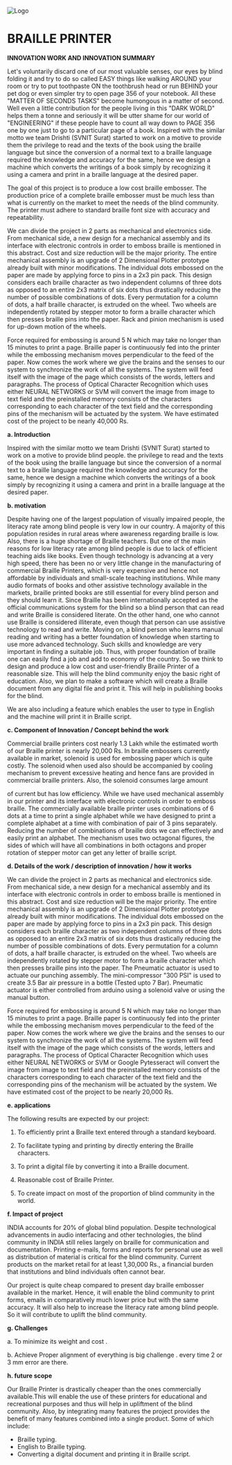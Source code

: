 ![Logo](https://github.com/PandyaDeval/braille_printer/image.jpg)

#
# BRAILLE PRINTER



**INNOVATION WORK AND INNOVATION SUMMARY**

Let&#39;s voluntarily discard one of our most valuable senses, our eyes by blind folding it and try to do so called EASY things like walking AROUND your room or try to put toothpaste ON the toothbrush head or run BEHIND your pet dog or even simpler try to open page 356 of your notebook. All these &quot;MATTER OF SECONDS TASKS&quot; become humongous in a matter of second. Well even a little contribution for the people living in this &quot;DARK WORLD&quot; helps them a tonne and seriously it will be utter shame for our world of &quot;ENGINEERING&quot; if these people have to count all way down to PAGE 356 one by one just to go to a particular page of a book. Inspired with the similar motto we team Drishti (SVNIT Surat) started to work on a motive to provide them the privilege to read and the texts of the book using the braille language but since the conversion of a normal text to a braille language required the knowledge and accuracy for the same, hence we design a machine which converts the writings of a book simply by recognizing it using a camera and print in a braille language at the desired paper.

The goal of this project is to produce a low cost braille embosser. The production price of a complete braille embosser must be much less than what is currently on the market to meet the needs of the blind community. The printer must adhere to standard braille font size with accuracy and repeatability.

We can divide the project in 2 parts as mechanical and electronics side. From mechanical side, a new design for a mechanical assembly and its interface with electronic controls in order to emboss braille is mentioned in this abstract. Cost and size reduction will be the major priority. The entire mechanical assembly is an upgrade of 2 Dimensional Plotter prototype already built with minor modifications. The individual dots embossed on the paper are made by applying force to pins in a 2x3 pin pack. This design considers each braille character as two independent columns of three dots as opposed to an entire 2x3 matrix of six dots thus drastically reducing the number of possible combinations of dots. Every permutation for a column of dots, a half braille character, is extruded on the wheel. Two wheels are independently rotated by stepper motor to form a braille character which then presses braille pins into the paper. Rack and pinion mechanism is used for up-down motion of the wheels.

Force required for embossing is around 5 N which may take no longer than 15 minutes to print a page. Braille paper is continuously fed into the printer while the embossing mechanism moves perpendicular to the feed of the paper. Now comes the work where we give the brains and the senses to our system to synchronize the work of all the systems. The system will feed itself with the image of the page which consists of the words, letters and paragraphs. The process of Optical Character Recognition which uses either NEURAL NETWORKS or SVM will convert the image from image to text field and the preinstalled memory consists of the characters corresponding to each character of the text field and the corresponding pins of the mechanism will be actuated by the system. We have estimated cost of the project to be nearly 40,000 Rs.

**a. Introduction**

Inspired with the similar motto we team Drishti (SVNIT Surat) started to work on a motive to provide blind people. the privilege to read and the texts of the book using the braille language but since the conversion of a normal text to a braille language required the knowledge and accuracy for the same, hence we design a machine which converts the writings of a book simply by recognizing it using a camera and print in a braille language at the desired paper.

**b. motivation**

Despite having one of the largest population of visually impaired people, the literacy rate among blind people is very low in our country. A majority of this population resides in rural areas where awareness regarding braille is low. Also, there is a huge shortage of Braille teachers. But one of the main reasons for low literacy rate among blind people is due to lack of efficient teaching aids like books. Even though technology is advancing at a very high speed, there has been no or very little change in the manufacturing of commercial Braille Printers, which is very expensive and hence not affordable by individuals and small-scale teaching institutions. While many audio formats of books and other assistive technology available in the markets, braille printed books are still essential for every blind person and they should learn it. Since Braille has been internationally accepted as the official communications system for the blind so a blind person that can read and write Braille is considered literate. On the other hand, one who cannot use Braille is considered illiterate, even though that person can use assistive technology to read and write. Moving on, a blind person who learns manual reading and writing has a better foundation of knowledge when starting to use more advanced technology. Such skills and knowledge are very important in finding a suitable job. Thus, with proper foundation of braille one can easily find a job and add to economy of the country. So we think to design and produce a low cost and user-friendly Braille Printer of a reasonable size. This will help the blind community enjoy the basic right of education. Also, we plan to make a software which will create a Braille document from any digital file and print it. This will help in publishing books for the blind.

We are also including a feature which enables the user to type in English and the machine will print it in Braille script.

**c. Component of Innovation / Concept behind the work**

Commercial braille printers cost nearly 1.3 Lakh while the estimated worth of our Braille printer is nearly 20,000 Rs. In braille embossers currently available in market, solenoid is used for embossing paper which is quite costly. The solenoid when used also should be accompanied by cooling mechanism to prevent excessive heating and hence fans are provided in commercial braille printers. Also, the solenoid consumes large amount

of current but has low efficiency. While we have used mechanical assembly in our printer and its interface with electronic controls in order to emboss braille. The commercially available braille printer uses combinations of 6 dots at a time to print a single alphabet while we have designed to print a complete alphabet at a time with combination of pair of 3 pins separately. Reducing the number of combinations of braille dots we can effectively and easily print an alphabet. The mechanism uses two octagonal figures, the sides of which will have all combinations in both octagons and proper rotation of stepper motor can get any letter of braille script.

**d. Details of the work / description of innovation / how it works**

We can divide the project in 2 parts as mechanical and electronics side. From mechanical side, a new design for a mechanical assembly and its interface with electronic controls in order to emboss braille is mentioned in this abstract. Cost and size reduction will be the major priority. The entire mechanical assembly is an upgrade of 2 Dimensional Plotter prototype already built with minor modifications. The individual dots embossed on the paper are made by applying force to pins in a 2x3 pin pack. This design considers each braille character as two independent columns of three dots as opposed to an entire 2x3 matrix of six dots thus drastically reducing the number of possible combinations of dots. Every permutation for a column of dots, a half braille character, is extruded on the wheel. Two wheels are independently rotated by stepper motor to form a braille character which then presses braille pins into the paper. The Pneumatic actuator is used to actuate our punching assembly. The mini-compressor &quot;300 PSI&quot; is used to create 3.5 Bar air pressure in a bottle (Tested upto 7 Bar). Pneumatic actuator is either controlled from arduino using a solenoid valve or using the manual button.

Force required for embossing is around 5 N which may take no longer than 15 minutes to print a page. Braille paper is continuously fed into the printer while the embossing mechanism moves perpendicular to the feed of the paper. Now comes the work where we give the brains and the senses to our system to synchronize the work of all the systems. The system will feed itself with the image of the page which consists of the words, letters and paragraphs. The process of Optical Character Recognition which uses either NEURAL NETWORKS or SVM or Google Pytesseract will convert the image from image to text field and the preinstalled memory consists of the characters corresponding to each character of the text field and the corresponding pins of the mechanism will be actuated by the system. We have estimated cost of the project to be nearly 20,000 Rs.

**e. applications**

The following results are expected by our project:

1. To efficiently print a Braille text entered through a standard keyboard.

2. To facilitate typing and printing by directly entering the Braille characters.

3. To print a digital file by converting it into a Braille document.

4. Reasonable cost of Braille Printer.

5. To create impact on most of the proportion of blind community in the world.



**f. Impact of project**

INDIA accounts for 20% of global blind population. Despite technological advancements in audio interfacing and other technologies, the blind community in INDIA still relies largely on braille for communication and documentation. Printing e-mails, forms and reports for personal use as well as distribution of material is critical for the blind community. Current products on the market retail for at least 1,30,000 Rs., a financial burden that institutions and blind individuals often cannot bear.

Our project is quite cheap compared to present day braille embosser available in the market. Hence, it will enable the blind community to print forms, emails in comparatively much lower price but with the same accuracy. It will also help to increase the literacy rate among blind people. So it will contribute to uplift the blind community.

**g. Challenges**

a. To minimize its weight and cost .

b. Achieve Proper alignment of everything is big challenge . every time 2 or 3 mm error are there.

**h. future scope**

Our Braille Printer is drastically cheaper than the ones commercially available.This will enable the use of these printers for educational and recreational purposes and thus will help in upliftment of the blind community. Also, by integrating many features the project provides the benefit of many features combined into a single product. Some of which include:

- Braille typing.
- English to Braille typing.
- Converting a digital document and printing it in Braille script.